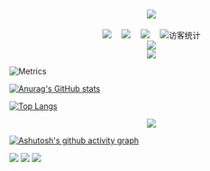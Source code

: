 
<h1 align="center"> <a href="https://147wind.github.io/"> <img src="https://readme-typing-svg.herokuapp.com/?lines=console.log(%22Hello%2C%20World!%22);欢迎来到147WIND的Github主页!&center=true&size=27"> </a> </h1>

<!-- 个人资料徽标 -->
<div align="center">
  <a href="https://147wind.github.io/"><img src="https://img.shields.io/badge/website-%E4%B8%AA%E4%BA%BA%E7%BD%91%E7%AB%99-blue"></a>&emsp;
  <a href="https://space.bilibili.com/6280446/"><img src="https://img.shields.io/badge/bilibili-B%E7%AB%99-ff69b4"></a>&emsp;
  <a href="https://www.zhihu.com/people/147WIND/"><img src="https://img.shields.io/badge/zhihu-%E7%9F%A5%E4%B9%8E-blue"></a>&emsp;
<!-- 访客数统计徽标 -->
  <img src="https://visitor-badge.glitch.me/badge?page_id=147WIND" alt="访客统计" /></div>

<div align="center" ><img order-radius="100px" src="https://cdn.jsdelivr.net/gh/sun0225SUN/photos/images/202108300019556.gif"/></div>
<div align="center"><img src="https://cdn.jsdelivr.net/gh/sun0225SUN/sun0225SUN/contribution-snake/github-contribution-grid-snake.svg" /></div>

![Metrics](https://metrics.lecoq.io/147WIND?template=classic&base.indepth=false&config.timezone=Asia%2FShanghai)

[![Anurag's GitHub stats](https://github-readme-stats.vercel.app/api?username=147WIND&theme=radical)](https://github.com/anuraghazra/github-readme-stats)

[![Top Langs](https://github-readme-stats.vercel.app/api/top-langs/?username=147WIND&layout=compact)](https://github.com/anuraghazra/github-readme-stats)

<div align="center"><img  src="https://github-profile-trophy.vercel.app/?username=147WIND&theme=algolia&row=1&column=3&no-frame=true&no-bg=true" /></div>

[![Ashutosh's github activity graph](https://activity-graph.herokuapp.com/graph?username=147WIND&theme=react-dark)](https://github.com/ashutosh00710/github-readme-activity-graph)

<img src="https://img.shields.io/badge/-HTML5-E34F26?style=flat-square&logo=html5&logoColor=white" /> <img src="https://img.shields.io/badge/-CSS3-1572B6?style=flat-square&logo=css3" /> <img src="https://img.shields.io/badge/-JavaScript-oringe?style=flat-square&logo=javascript" />

<!--
**147WIND/147WIND** is a ✨ _special_ ✨ repository because its `README.md` (this file) appears on your GitHub profile.

Here are some ideas to get you started:

- 🔭 I’m currently working on ...
- 🌱 I’m currently learning ...
- 👯 I’m looking to collaborate on ...
- 🤔 I’m looking for help with ...
- 💬 Ask me about ...
- 📫 How to reach me: ...
- 😄 Pronouns: ...
- ⚡ Fun fact: ...
-->
